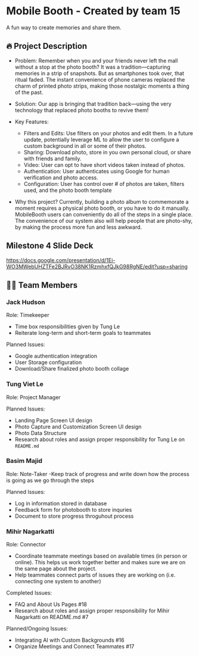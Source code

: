 # Mobile Booth - Created by team 15

A fun way to create memories and share them.

## 🔥 Project Description
* Problem: Remember when you and your friends never left the mall without a stop at the photo booth? It was a tradition—capturing memories in a strip of snapshots. But as smartphones took over, that ritual faded. The instant convenience of phone cameras replaced the charm of printed photo strips, making those nostalgic moments a thing of the past.
* Solution: Our app is bringing that tradition back—using the very technology that replaced photo booths to revive them!

* Key Features:
  - Filters and Edits: Use filters on your photos and edit them. In a future update, potentially leverage ML to allow the user to configure a custom background in all or some of their photos.
  - Sharing: Download photo, store in you own personal cloud, or share with friends and family.
  - Video: User can opt to have short videos taken instead of photos.
  - Authentication: User authenticates using Google for human verification and photo access.
  - Configuration: User has control over # of photos are taken, filters used, and the photo booth template

* Why this project? Currently, building a photo album to commemorate a moment requires a physical photo booth, or you have to do it manually. MobileBooth users can conveniently do all of the steps in a single place. The convenience of our system also will help people that are photo-shy, by making the process more fun and less awkward. 

## Milestone 4 Slide Deck

https://docs.google.com/presentation/d/1Ei-WO3MWebUHZTFe2BJRvO38NK1RzmhxfQJkG98RgNE/edit?usp=sharing

## 🧑‍💻 Team Members

### Jack Hudson
Role: Timekeeper
- Time box responsibilities given by Tung Le
- Reiterate long-term and short-term goals to teammates

Planned Issues:
- Google authentication integration
- User Storage configuration
- Download/Share finalized photo booth collage

### Tung Viet Le
Role: Project Manager

Planned Issues:
- Landing Page Screen UI design
- Photo Capture and Customization Screen UI design
- Photo Data Structure
- Research about roles and assign proper responsibility for Tung Le on `README.md`

### Basim Majid
Role: Note-Taker
-Keep track of progress and write down how the process is going as we go through the steps

Planned Issues:
- Log in information stored in database
- Feedback form for photobooth to store inquries
- Document to store progress throguhout process

### Mihir Nagarkatti
Role: Connector
- Coordinate teammate meetings based on available times (in person or online). This helps us work together better and makes sure we are on the same page about the project. 
- Help teammates connect parts of issues they are working on (i.e. connecting one system to another)

Completed Issues:
- FAQ and About Us Pages #18
- Research about roles and assign proper responsibility for Mihir Nagarkatti on README.md #7

Planned/Ongoing Issues: 
- Integrating AI with Custom Backgrounds #16
- Organize Meetings and Connect Teammates #17
